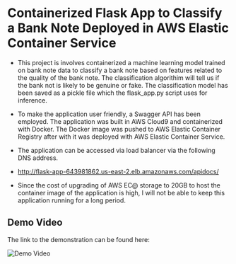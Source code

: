 # Containerized Flask App to Classify a Bank Note Deployed in AWS Elastic Container Service

- This project is involves containerized a machine learning model trained on bank note data to classify a bank note based on features related to the quality of the bank note. The classification algorithim will tell us if the bank not is likely to be genuine or fake. The classification model has been saved as a pickle file which the flask_app.py script uses for inference.

- To make the application user friendly, a Swagger API has been employed. The application was built in AWS Cloud9 and containerized with Docker. The Docker image was pushed to AWS Elastic Container Registry after with it was deployed with AWS Elastic Container Service. 

- The application can be accessed via load balancer via the following DNS address. 

- http://flask-app-643981862.us-east-2.elb.amazonaws.com/apidocs/

- Since the cost of upgrading of AWS EC@ storage to 20GB to host the container image of the application is high, I will not be able to keep this application running for a long period. 


## Demo Video

The link to the demonstration can be found here:

![Demo Video](https://www.youtube.com/watch?v=2ozDPSCJGxo)
